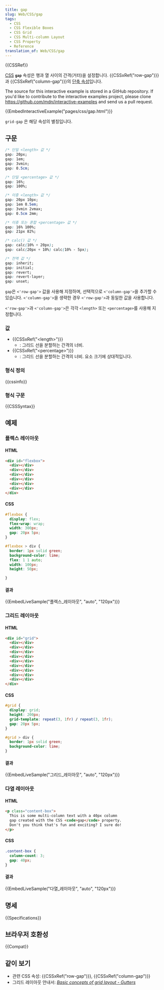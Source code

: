 ```yaml
---
title: gap
slug: Web/CSS/gap
tags:
  - CSS
  - CSS Flexible Boxes
  - CSS Grid
  - CSS Multi-column Layout
  - CSS Property
  - Reference
translation_of: Web/CSS/gap
---
```

{{CSSRef}}

[CSS](/ko/docs/Web/CSS) **`gap`** 속성은 행과 열 사이의 간격(거터)을 설정합니다. {{CSSxRef("row-gap")}}과 {{CSSxRef("column-gap")}}의 [단축 속성](/ko/docs/Web/CSS/Shorthand_properties)입니다.

<div class="hidden">The source for this interactive example is stored in a GitHub repository. If you'd like to contribute to the interactive examples project, please clone <a href="https://github.com/mdn/interactive-examples">https://github.com/mdn/interactive-examples</a> and send us a pull request.</div>

{{EmbedInteractiveExample("pages/css/gap.html")}}

`grid-gap` 은 해당 속성의 별칭입니다.

## 구문

```css
/* 단일 <length> 값 */
gap: 20px;
gap: 1em;
gap: 3vmin;
gap: 0.5cm;

/* 단일 <percentage> 값 */
gap: 16%;
gap: 100%;

/* 이중 <length> 값 */
gap: 20px 10px;
gap: 1em 0.5em;
gap: 3vmin 2vmax;
gap: 0.5cm 2mm;

/* 이중 또는 혼합 <percentage> 값 */
gap: 16% 100%;
gap: 21px 82%;

/* calc() 값 */
gap: calc(10% + 20px);
gap: calc(20px + 10%) calc(10% - 5px);

/* 전역 값 */
gap: inherit;
gap: initial;
gap: revert;
gap: revert-layer;
gap: unset;
```

`gap`은 `<'row-gap'>` 값을 사용해 지정하며, 선택적으로 `<'column-gap'>`을 추가할 수 있습니다. `<'column-gap'>`을 생략한 경우 `<'row-gap'>`과 동일한 값을 사용합니다.

`<'row-gap'>`과 `<'column-gap'>`은 각각 `<length>` 또는 `<percentage>`를 사용해 지정합니다.

### 값

- {{CSSxRef("&lt;length&gt;")}}
  - : 그리드 선을 분할하는 간격의 너비.
- {{CSSxRef("&lt;percentage&gt;")}}
  - : 그리드 선을 분할하는 간격의 너비. 요소 크기에 상대적입니다.

### 형식 정의

{{cssinfo}}

### 형식 구문

{{CSSSyntax}}

## 예제

### 플렉스 레이아웃

#### HTML

```html
<div id="flexbox">
  <div></div>
  <div></div>
  <div></div>
  <div></div>
  <div></div>
  <div></div>
</div>
```

#### CSS

```css
#flexbox {
  display: flex;
  flex-wrap: wrap;
  width: 300px;
  gap: 20px 5px;
}

#flexbox > div {
  border: 1px solid green;
  background-color: lime;
  flex: 1 1 auto;
  width: 100px;
  height: 50px;

}
```

#### 결과

{{EmbedLiveSample("플렉스_레이아웃", "auto", "120px")}}

### 그리드 레이아웃

#### HTML

```html
<div id="grid">
  <div></div>
  <div></div>
  <div></div>
  <div></div>
  <div></div>
  <div></div>
  <div></div>
  <div></div>
  <div></div>
</div>
```

#### CSS

```css
#grid {
  display: grid;
  height: 200px;
  grid-template: repeat(3, 1fr) / repeat(3, 1fr);
  gap: 20px 5px;
}

#grid > div {
  border: 1px solid green;
  background-color: lime;
}
```

#### 결과

{{EmbedLiveSample("그리드_레이아웃", "auto", "120px")}}

### 다열 레이아웃

#### HTML

```html
<p class="content-box">
  This is some multi-column text with a 40px column
  gap created with the CSS <code>gap</code> property.
  Don't you think that's fun and exciting? I sure do!
</p>
```

#### CSS

```css
.content-box {
  column-count: 3;
  gap: 40px;
}
```

#### 결과

{{EmbedLiveSample("다열_레이아웃", "auto", "120px")}}

## 명세

{{Specifications}}

## 브라우저 호환성

{{Compat}}

## 같이 보기

- 관련 CSS 속성: {{CSSxRef("row-gap")}}, {{CSSxRef("column-gap")}}
- 그리드 레이아웃 안내서: _[Basic concepts of grid layout - Gutters](/ko/docs/Web/CSS/CSS_Grid_Layout/Basic_Concepts_of_Grid_Layout#Gutters)_
